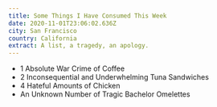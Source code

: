 ```yaml
---
title: Some Things I Have Consumed This Week
date: 2020-11-01T23:06:02.636Z
city: San Francisco
country: California
extract: A list, a tragedy, an apology.
---
```

- 1 Absolute War Crime of Coffee 
- 2 Inconsequential and Underwhelming Tuna Sandwiches 
- 4 Hateful Amounts of Chicken
- An Unknown Number of Tragic Bachelor Omelettes